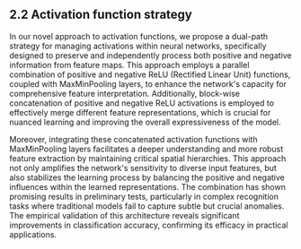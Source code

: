 ## 2.2 Activation function strategy

In our novel approach to activation functions, we propose a dual-path strategy for managing activations within neural networks, specifically designed to preserve and independently process both positive and negative information from feature maps. This approach employs a parallel combination of positive and negative ReLU (Rectified Linear Unit) functions, coupled with MaxMinPooling layers, to enhance the network's capacity for comprehensive feature interpretation. Additionally, block-wise concatenation of positive and negative ReLU activations is employed to effectively merge different feature representations, which is crucial for nuanced learning and improving the overall expressiveness of the model.

Moreover, integrating these concatenated activation functions with MaxMinPooling layers facilitates a deeper understanding and more robust feature extraction by maintaining critical spatial hierarchies. This approach not only amplifies the network's sensitivity to diverse input features, but also stabilizes the learning process by balancing the positive and negative influences within the learned representations. The combination has shown promising results in preliminary tests, particularly in complex recognition tasks where traditional models fail to capture subtle but crucial anomalies. The empirical validation of this architecture reveals significant improvements in classification accuracy, confirming its efficacy in practical applications.
